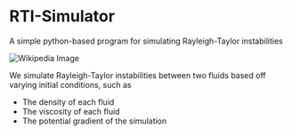 # RTI-Simulator
A simple python-based program for simulating Rayleigh-Taylor instabilities

![Wikipedia Image](https://github.com/user-attachments/assets/ea8b0c61-8140-4e31-8aab-bc087b3004a0)

We simulate Rayleigh-Taylor instabilities between two fluids based off varying initial conditions, such as
 - The density of each fluid
 - The viscosity of each fluid
 - The potential gradient of the simulation
